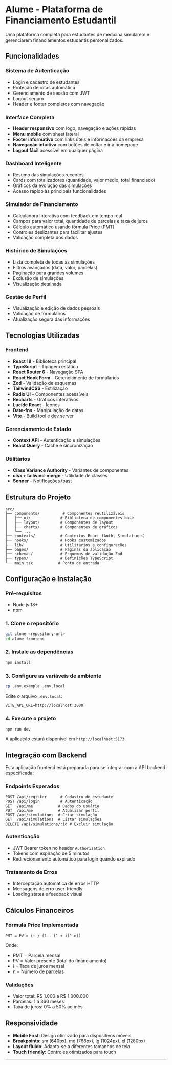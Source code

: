 # Alume - Plataforma de Financiamento Estudantil

Uma plataforma completa para estudantes de medicina simularem e gerenciarem financiamentos estudantis personalizados.

## Funcionalidades

### Sistema de Autenticação

- Login e cadastro de estudantes
- Proteção de rotas automática
- Gerenciamento de sessão com JWT
- Logout seguro
- Header e footer completos com navegação

### Interface Completa

- **Header responsivo** com logo, navegação e ações rápidas
- **Menu mobile** com sheet lateral
- **Footer informativo** com links úteis e informações da empresa
- **Navegação intuitiva** com botões de voltar e ir à homepage
- **Logout fácil** acessível em qualquer página

### Dashboard Inteligente

- Resumo das simulações recentes
- Cards com totalizadores (quantidade, valor médio, total financiado)
- Gráficos da evolução das simulações
- Acesso rápido às principais funcionalidades

### Simulador de Financiamento

- Calculadora interativa com feedback em tempo real
- Campos para valor total, quantidade de parcelas e taxa de juros
- Cálculo automático usando fórmula Price (PMT)
- Controles deslizantes para facilitar ajustes
- Validação completa dos dados

### Histórico de Simulações

- Lista completa de todas as simulações
- Filtros avançados (data, valor, parcelas)
- Paginação para grandes volumes
- Exclusão de simulações
- Visualização detalhada

### Gestão de Perfil

- Visualização e edição de dados pessoais
- Validação de formulários
- Atualização segura das informações

## Tecnologias Utilizadas

### Frontend

- **React 18** - Biblioteca principal
- **TypeScript** - Tipagem estática
- **React Router 6** - Navegação SPA
- **React Hook Form** - Gerenciamento de formulários
- **Zod** - Validação de esquemas
- **TailwindCSS** - Estilização
- **Radix UI** - Componentes acessíveis
- **Recharts** - Gráficos interativos
- **Lucide React** - Ícones
- **Date-fns** - Manipulação de datas
- **Vite** - Build tool e dev server

### Gerenciamento de Estado

- **Context API** - Autenticação e simulações
- **React Query** - Cache e sincronização

### Utilitários

- **Class Variance Authority** - Variantes de componentes
- **clsx + tailwind-merge** - Utilidade de classes
- **Sonner** - Notificações toast

## Estrutura do Projeto

```
src/
├── components/          # Componentes reutilizáveis
│   ├── ui/             # Biblioteca de componentes base
│   ├── layout/         # Componentes de layout
│   ├── charts/         # Componentes de gráficos
│   └── ...
├── contexts/           # Contextos React (Auth, Simulations)
├── hooks/              # Hooks customizados
├── lib/                # Utilitários e configurações
├── pages/              # Páginas da aplicação
├── schemas/            # Esquemas de validação Zod
├── types/              # Definições TypeScript
└── main.tsx           # Ponto de entrada
```

## Configuração e Instalação

### Pré-requisitos

- Node.js 18+
- npm

### 1. Clone o repositório

```bash
git clone <repository-url>
cd alume-frontend
```

### 2. Instale as dependências

```bash
npm install
```

### 3. Configure as variáveis de ambiente

```bash
cp .env.example .env.local
```

Edite o arquivo `.env.local`:

```env
VITE_API_URL=http://localhost:3000
```

### 4. Execute o projeto

```bash
npm run dev
```

A aplicação estará disponível em `http://localhost:5173`

## Integração com Backend

Esta aplicação frontend está preparada para se integrar com a API backend especificada:

### Endpoints Esperados

```
POST /api/register      # Cadastro de estudante
POST /api/login         # Autenticação
GET  /api/me           # Dados do usuário
PUT  /api/me           # Atualizar perfil
POST /api/simulations  # Criar simulação
GET  /api/simulations  # Listar simulações
DELETE /api/simulations/:id # Excluir simulação
```

### Autenticação

- JWT Bearer token no header `Authorization`
- Tokens com expiração de 5 minutos
- Redirecionamento automático para login quando expirado

### Tratamento de Erros

- Interceptação automática de erros HTTP
- Mensagens de erro user-friendly
- Loading states e feedback visual

## Cálculos Financeiros

### Fórmula Price Implementada

```
PMT = PV × (i / (1 - (1 + i)^-n))
```

Onde:

- PMT = Parcela mensal
- PV = Valor presente (total do financiamento)
- i = Taxa de juros mensal
- n = Número de parcelas

### Validações

- Valor total: R$ 1.000 a R$ 1.000.000
- Parcelas: 1 a 360 meses
- Taxa de juros: 0% a 50% ao mês

## Responsividade

- **Mobile First**: Design otimizado para dispositivos móveis
- **Breakpoints**: sm (640px), md (768px), lg (1024px), xl (1280px)
- **Layout fluido**: Adapta-se a diferentes tamanhos de tela
- **Touch friendly**: Controles otimizados para touch

---
